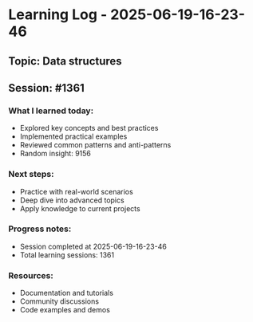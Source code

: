 # Learning Log - 2025-06-19-16-23-46

## Topic: Data structures
## Session: #1361

### What I learned today:
- Explored key concepts and best practices
- Implemented practical examples  
- Reviewed common patterns and anti-patterns
- Random insight: 9156

### Next steps:
- Practice with real-world scenarios
- Deep dive into advanced topics
- Apply knowledge to current projects

### Progress notes:
- Session completed at 2025-06-19-16-23-46
- Total learning sessions: 1361

### Resources:
- Documentation and tutorials
- Community discussions
- Code examples and demos
